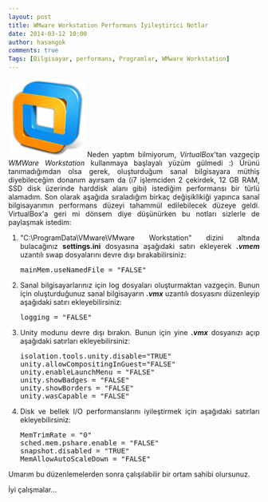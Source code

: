 ```yaml
---
layout: post
title: WMware Workstation Performans İyileştirici Notlar
date: 2014-03-12 10:00
author: hasangok
comments: true
Tags: [Bilgisayar, performans, Programlar, WMware Workstation]
---
```

<p style="text-align: justify;"><img class="alignleft  wp-image-614" style="margin: 2px; border: 0px;" alt="wmware-workstation-logo" src="https://raw.githubusercontent.com/hasangok/hasangok.github.io/master/uploads/2014/03/wmware-workstation-logo.png" width="154" height="154" />Neden yaptım bilmiyorum, <em>VirtualBox</em>'tan vazgeçip <em>WMWare Workstation</em> kullanmaya başlayalı yüzüm gülmedi :) Ürünü tanımadığımdan olsa gerek, oluşturduğum sanal bilgisayara müthiş diyebileceğim donanım ayırsam da (i7 işlemciden 2 çekirdek, 12 GB RAM, SSD disk üzerinde harddisk alanı gibi) istediğim performansı bir türlü alamadım. Son olarak aşağıda sıraladığım birkaç değişiklikiği yapınca sanal bilgisayarımın performans düzeyi tahammül edilebilecek düzeye geldi. VirtualBox'a geri mi dönsem diye düşünürken bu notları sizlerle de paylaşmak istedim:</p>

<ol style="text-align: justify;">
	<li>"C:\ProgramData\VMware\VMware Workstation" dizini altında bulacağınız <strong>settings.ini</strong> dosyasına aşağıdaki satırı ekleyerek <em><strong>.vmem</strong></em> uzantılı swap dosyalarını devre dışı bırakabilirsiniz:
<pre class="lang:default decode:true">mainMem.useNamedFile = "FALSE"</pre>
</li>
	<li>Sanal bilgisayarlarınız için log dosyaları oluşturmaktan vazgeçin. Bunun için oluşturduğunuz sanal bilgisayarın <em><strong>.vmx</strong></em> uzantılı dosyasını düzenleyip aşağıdaki satırı ekleyebilirsiniz:
<pre class="lang:default decode:true">logging = "FALSE"</pre>
</li>
	<li>Unity modunu devre dışı bırakın. Bunun için yine <em><strong>.vmx</strong></em> dosyanızı açıp aşağıdaki satırları ekleyebilirsiniz:
<pre class="lang:default decode:true">isolation.tools.unity.disable="TRUE"
unity.allowCompositingInGuest="FALSE"
unity.enableLaunchMenu = "FALSE"
unity.showBadges = "FALSE"
unity.showBorders = "FALSE"
unity.wasCapable = "FALSE"</pre>
</li>
	<li>Disk ve bellek I/O performanslarını iyileştirmek için aşağıdaki satırları ekleyebilirsiniz:
<pre class="lang:default decode:true">MemTrimRate = "0"
sched.mem.pshare.enable = "FALSE"
snapshot.disabled = "TRUE"
MemAllowAutoScaleDown = "FALSE"</pre>
</li>
</ol>
<p style="text-align: justify;">Umarım bu düzenlemelerden sonra çalışılabilir bir ortam sahibi olursunuz.</p>
<p style="text-align: justify;">İyi çalışmalar...</p>
